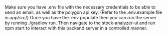 Make sure you have .env file with the necessary credentials to be able to send an email, as well as the polygon api key. (Refer to the .env.example file in app/src/)
Once you have the .env populate then you can run the server by running ./gradlew run.
Then navigate to the stock-analyzer-ui and run npm start to interact with this backend server in a controlled manner.
